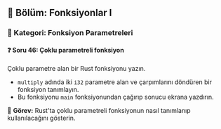 ## 📗 Bölüm: Fonksiyonlar I  
### 🔹 Kategori: Fonksiyon Parametreleri  
#### ❓ Soru 46: Çoklu parametreli fonksiyon

Çoklu parametre alan bir Rust fonksiyonu yazın.

- `multiply` adında iki `i32` parametre alan ve çarpımlarını döndüren bir fonksiyon tanımlayın.
- Bu fonksiyonu `main` fonksiyonundan çağırıp sonucu ekrana yazdırın.

🔧 **Görev:** Rust'ta çoklu parametreli fonksiyonun nasıl tanımlanıp kullanılacağını gösterin.
